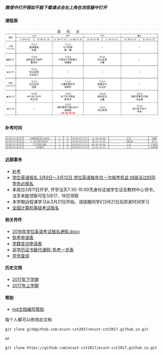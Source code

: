 ##### 微信中打开假如不能下载请点击右上角在浏览器中打开

#### 课程表
<img src="2018-first-half/课程表.jpeg" width="600px" />

#### 补考时间
![补考时间](2018-first-half/补考时间.jpeg)

#### 近期事务
- [补考](2018-first-half/2017年下半年校内班级补考安排.pdf)
- [学位英语报名 3月9日～3月12日 学位英语每年仅一次报考机会 四级没过的同学务必报名](https://mp.weixin.qq.com/s/qmuDG13EIkLdq1PbdA-8ZQ)
- 本周日3月11日开学, 开学当天7:30-15:00凭身份证或学生证去教材中心领书，当天未能领取可在3月17、18日领取
- 本学期远程课学习从3月21日开始，请提醒同学们3月21日后抓紧时间学习
- [全国计算机等级考试报名](https://mp.weixin.qq.com/s/oJ9d8Pscy1j_F-hkigG_fA)

#### 相关符件
- [2018年学位英语考试报名通知.docx](2018-first-half/2018年学位英语考试报名通知.docx)
- [免考申请表](attachment/免考申请表.doc)
- [学籍变动申请表](attachment/学籍变动申请表.doc)
- [非学历证书替代课程-免考一览表](attachment/非学历证书免考一览表.xls)
- [学号查询](attachment/xuehao.png)
  
#### 历史文档
- [2017年下学期](2017-second-half.md)
- [2017年上学期](2017-first-half.md)

#### 帮助
- [md文档编写帮助](github-pages-help.md)

每个人都可以修改此文档
```
git clone git@github.com:ecust-cst2017/ecust-cst2017.github.io.git
```
or
```angular2html
git clone https://github.com/ecust-cst2017/ecust-cst2017.github.io.git
```